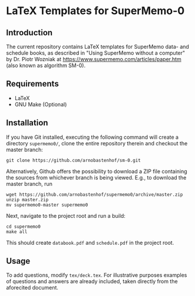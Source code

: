 LaTeX Templates for SuperMemo-0
===============================

Introduction
------------
The current repository contains LaTeX templates for SuperMemo data- and
schedule books, as described in "Using SuperMemo without a computer" by Dr.
Piotr Wozniak at https://www.supermemo.com/articles/paper.htm (also known as
algorithm SM-0).

Requirements
------------
* LaTeX
* GNU Make (Optional)

Installation
------------
If you have Git installed, executing the following command will create a
directory `supermemo0/`, clone the entire repository therein and checkout the
master branch:
```
git clone https://github.com/arnobastenhof/sm-0.git
``` 
Alternatively, Github offers the possibility to download a ZIP file containing
the sources from whichever branch is being viewed. E.g., to download the
master branch, run
```
wget https://github.com/arnobastenhof/supermemo0/archive/master.zip
unzip master.zip
mv supermemo0-master supermemo0
```
Next, navigate to the project root and run a build:
```
cd supermemo0
make all
```
This should create `databook.pdf` and `schedule.pdf` in the project root.

Usage
-----
To add questions, modify `tex/deck.tex`. For illustrative purposes examples of
questions and answers are already included, taken directly from the aforecited
document. 
